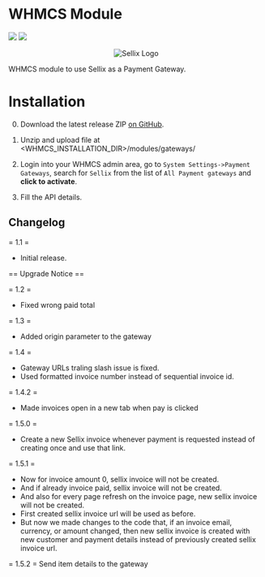 # WHMCS Module

![](https://img.shields.io/badge/Sellix-WHMCS-blueviolet) ![](https://img.shields.io/badge/Version-v1.0.0-green)

<p align="center">
  <img src="https://cdn.sellix.io/static/previews/woocommerce.jpeg" alt="Sellix Logo"/>
</p>

WHMCS module to use Sellix as a Payment Gateway.

# Installation

0. Download the latest release ZIP [on GitHub](https://github.com/Sellix/whmcs/releases).

1. Unzip and upload file at <WHMCS_INSTALLATION_DIR>/modules/gateways/

2. Login into your WHMCS admin area, go to `System Settings->Payment Gateways`, search for `Sellix` from the list of `All Payment gateways` and **click to activate**.

3. Fill the API details.

## Changelog

= 1.1 =
* Initial release.

== Upgrade Notice ==

= 1.2 =
- Fixed wrong paid total

= 1.3 =
- Added origin parameter to the gateway

= 1.4 =
- Gateway URLs traling slash issue is fixed.
- Used formatted invoice number instead of sequential invoice id.

= 1.4.2 =
- Made invoices open in a new tab when pay is clicked

= 1.5.0 =
- Create a new Sellix invoice whenever payment is requested instead of creating once and use that link.

= 1.5.1 =
- Now for invoice amount 0, sellix invoice will not be created.
- And if already invoice paid, sellix invoice will not be created.
- And also for every page refresh on the invoice page, new sellix invoice will not be created.
- First created sellix invoice url will be used as before.
- But now we made changes to the code that, if an invoice email, currency, or amount changed, then new sellix invoice is created with new customer and payment details instead of previously created sellix invoice url.

= 1.5.2 = Send item details to the gateway